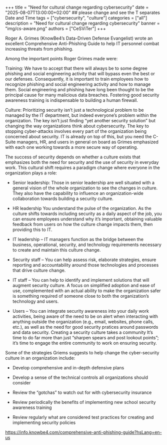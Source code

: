 +++
title = "Need for cultural change regarding cybersecurity"
date = "2025-08-07T13:00:00+02:00" ## please change and see the T separates Date and Time
tags = ["cybersecurity", "culture"]
categories = ["all"]
description = "Need for cultural change regarding cybersecurity"
banner = "img/cs-aware.png"
authors = ["CeSViTer"]
+++

Roger A. Grimes (KnowBe4’s Data-Driven Defense Evangelist) wrote an excellent Comprehensive Anti-Phishing Guide to help IT personnel combat increasing threats from phishing.

Among the important points Roger Grimes made were:

Training: We have to accept that there will always be to some degree phishing and social engineering activity that will bypass even the best or our defenses. Consequently, it is important to train employees how to recognize phishing and social engineering activity and how to manage them. Social engineering and phishing have long been thought to be the principal cause for many malicious data breaches. Fostering good security awareness training is indispensable to building a human firewall.

Culture: Prioritizing security isn’t just a technological problem to be managed by the IT department, but indeed everyone’s problem within the organization. The key isn’t just finding “yet another security solution” but changing the way organizations think about cybersecurity. The key to stopping cyber-attacks involves every part of the organization being concerned about security. IT is already on top of this, but you need the C-Suite managers, HR, and users in general on board as Grimes emphasized with each one working towards a more secure way of operating.

The success of security depends on whether a culture exists that emphasizes both the need for security and the use of security in everyday work. This cultural shift requires a paradigm change where everyone in the organization plays a role:

- Senior leadership: Those in senior leadership are well situated with a general vision of the whole organization to see the changes in culture. They also have the capability to influence an organization-wide collaboration towards building a security culture.

- HR leadership You understand the pulse of the organization. As the culture shifts towards including security as a daily aspect of the job, you can ensure employees understand why it’s important, obtaining valuable feedback from users on how the culture change impacts them, then providing this to IT.

- IT leadership – IT managers function as the bridge between the business, operational, security, and technology requirements necessary to create and maintain this culture change.

- Security staff – You can help assess risk, elaborate strategies, ensure reporting and accountability around those technologies and processes that drive culture change.

- IT staff – You can help to identify and implement solutions that will augment security culture. A focus on simplified adoption and ease of use, complemented with an actual ability to make the organization safer is something required of someone close to both the organization’s technology and users.

- Users – You can integrate security awareness into your daily work activities, being aware of the need to be on alert when interacting with anything outside the organization (e.g., email, websites, phone calls, etc.), as well as the need for good security pratices around passwords and data security. Creating a security culture takes a community It’s time to do far more than just “sharpen spears and post lookout points”; it’s time to engage the entire community to work on ensuring security.

Some of the strategies Griems suggests to help change the cyber-security culture in an organization include:

- Develop comprehensive and in-depth defensive plans

- Develop a sense of the technical controls all organizations should consider

- Review the “gotchas” to watch out for with cybersecurity insurance

- Review periodically the benefits of implementing new school security awareness training

- Review regularly what are considered test practices for creating and implementing security policies


https://info.knowbe4.com/comprehensive-anti-phishing-guide?hsLang=en-us